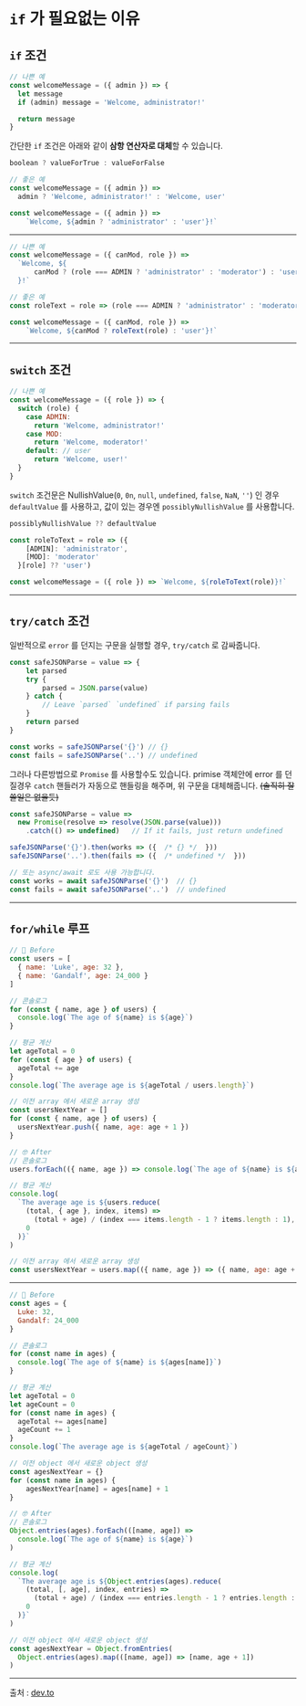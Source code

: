 # `if` 가 필요없는 이유 

## `if` 조건

``` js
// 나쁜 예
const welcomeMessage = ({ admin }) => {
  let message
  if (admin) message = 'Welcome, administrator!'

  return message
}
```

간단한 `if` 조건은 아래와 같이 **삼항 연산자로 대체**할 수 있습니다.
``` js
boolean ? valueForTrue : valueForFalse
```

``` js
// 좋은 예
const welcomeMessage = ({ admin }) =>
  admin ? 'Welcome, administrator!' : 'Welcome, user'

const welcomeMessage = ({ admin }) =>
    `Welcome, ${admin ? 'administrator' : 'user'}!`
```

--------

``` js
// 나쁜 예
const welcomeMessage = ({ canMod, role }) =>
  `Welcome, ${
      canMod ? (role === ADMIN ? 'administrator' : 'moderator') : 'user'
  }!`
```

``` js
// 좋은 예
const roleText = role => (role === ADMIN ? 'administrator' : 'moderator')

const welcomeMessage = ({ canMod, role }) =>
    `Welcome, ${canMod ? roleText(role) : 'user'}!`
```

--------

## `switch` 조건

``` js
// 나쁜 예
const welcomeMessage = ({ role }) => {
  switch (role) {
    case ADMIN:
      return 'Welcome, administrator!'
    case MOD:
      return 'Welcome, moderator!'
    default: // user
      return 'Welcome, user!'
  }
}
```

`switch` 조건문은 NullishValue(`0`, `0n`, `null`, `undefined`, `false`, `NaN`, `''`) 인 경우 `defaultValue` 를 사용하고, 값이 있는 경우엔 `possiblyNullishValue` 를 사용합니다.

``` js
possiblyNullishValue ?? defaultValue
```

``` js
const roleToText = role => ({
    [ADMIN]: 'administrator',
    [MOD]: 'moderator'
  }[role] ?? 'user')

const welcomeMessage = ({ role }) => `Welcome, ${roleToText(role)}!`
```

---------

## `try/catch` 조건

일반적으로 `error` 를 던지는 구문을 실행할 경우, `try/catch` 로 감싸줍니다.

``` js
const safeJSONParse = value => {
    let parsed
    try {
        parsed = JSON.parse(value)
    } catch {
        // Leave `parsed` `undefined` if parsing fails
    }
    return parsed
}

const works = safeJSONParse('{}') // {}
const fails = safeJSONParse('..') // undefined
```

그러나 다른방법으로 `Promise` 를 사용할수도 있습니다. primise 객체안에 error 를 던질경우 `catch` 핸들러가 자동으로 핸들링을 해주며, 위 구문을 대체해줍니다. ~~(솔직히 잘 쓸일은 없을듯)~~

``` js
const safeJSONParse = value =>
  new Promise(resolve => resolve(JSON.parse(value)))
    .catch(() => undefined)   // If it fails, just return undefined

safeJSONParse('{}').then(works => ({  /* {} */  }))
safeJSONParse('..').then(fails => ({  /* undefined */  }))

// 또는 async/await 로도 사용 가능합니다.
const works = await safeJSONParse('{}')  // {}
const fails = await safeJSONParse('..')  // undefined
```

-------

## `for/while` 루프

``` js
// 🧐 Before
const users = [
  { name: 'Luke', age: 32 },
  { name: 'Gandalf', age: 24_000 }
]

// 콘솔로그
for (const { name, age } of users) {
  console.log(`The age of ${name} is ${age}`)
}

// 평균 계산
let ageTotal = 0
for (const { age } of users) {
  ageTotal += age
}
console.log(`The average age is ${ageTotal / users.length}`)

// 이전 array 에서 새로운 array 생성
const usersNextYear = []
for (const { name, age } of users) {
  usersNextYear.push({ name, age: age + 1 })
}
```

``` js
// 🤓 After
// 콘솔로그
users.forEach(({ name, age }) => console.log(`The age of ${name} is ${age}`))

// 평균 계산
console.log(
  `The average age is ${users.reduce(
    (total, { age }, index, items) =>
      (total + age) / (index === items.length - 1 ? items.length : 1),
    0
  )}`
)

// 이전 array 에서 새로운 array 생성
const usersNextYear = users.map(({ name, age }) => ({ name, age: age + 1 }))
```

------

``` js
// 🧐 Before
const ages = {
  Luke: 32,
  Gandalf: 24_000
}

// 콘솔로그
for (const name in ages) {
  console.log(`The age of ${name} is ${ages[name]}`)
}

// 평균 계산
let ageTotal = 0
let ageCount = 0
for (const name in ages) {
  ageTotal += ages[name]
  ageCount += 1
}
console.log(`The average age is ${ageTotal / ageCount}`)

// 이전 object 에서 새로운 object 생성
const agesNextYear = {}
for (const name in ages) {
    agesNextYear[name] = ages[name] + 1
}
```

``` js
// 🤓 After
// 콘솔로그
Object.entries(ages).forEach(([name, age]) =>
  console.log(`The age of ${name} is ${age}`)
)

// 평균 계산
console.log(
  `The average age is ${Object.entries(ages).reduce(
    (total, [, age], index, entries) =>
      (total + age) / (index === entries.length - 1 ? entries.length : 1),
    0
  )}`
)

// 이전 object 에서 새로운 object 생성
const agesNextYear = Object.fromEntries(
  Object.entries(ages).map(([name, age]) => [name, age + 1])
)
```

----

출처 : [dev.to](https://dev.to/vangware/you-dont-need-if-37f1)